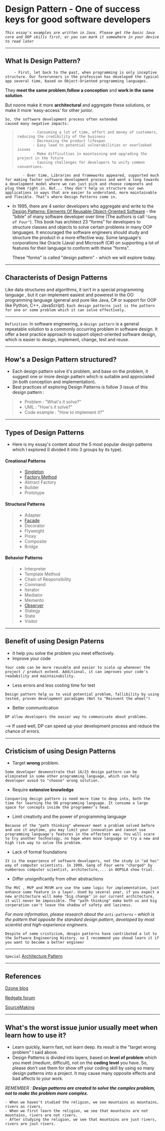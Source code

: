 # Design Pattern - One of success keys for good software developers

*`This essay's examples are written in Java. Please get the basic Java core and OOP skills first, or you can mark it somewhere in your device to read later`*

______
## What Is Design Pattern?
        - First, let back to the past, when programming is only inceptive structure. Our forerunners in the profession has developed the typical app several time, based on Object-Oriented programming languages. 
They __meet the same problem__,__follow a conception__ and __work in the same solution__.

But noone make it more __architectural__ and aggregate these solutions, or make it more 'easy-access' for other junior. 
    
    So, the software development process often extended
    caused many negative impacts:
>            - Consuming a lot of time, effort and money of customers, reducing the credibility of the business
>            - Decreasing the product lifespan
>            - Easy lead to potential vulnerabilities or overlooked issues
>            - Make difficulties in maintaining and upgrading the project in the future
>            - Causing challenges for developers to unify common conventions.

            - Over time, Libraries and frameworks appeared, supported much for making faster software development process and went a long towards a development model where we can just pick and choose componets and plug them right in. But... they don't help us structure our own applications in ways that are easier to understand, more maintainable and flexible. That’s where Design Patterns come in. 

- In  1995, there are 4 senior developers who aggregate and write to the [Design Patterns: Elements Of Reusable Object-Oriented Software]("http://www.amazon.co.uk/Design-patterns-elements-reusable-object-oriented/dp/0201633612") - the "bible" of many software developer over time (The authors is call `"Gang of Four"`). This book has architect 23 "forms" for developers to structure classes and objects to
solve certain problems in many OOP languages. It encouraged the software engineers should study and structure the product in a more effective way. Some language's corporations like Oracle (Java) and Microsoft (C#) on supporting a lot of features for their language to conform with these "forms".

    These "forms" is called "design pattern" - which we will explore today.
    
______
## Characterists of Design Patterns

Like data structures and algorithms, it isn't in a special programming language , but it can implement easiest and powerest in the OO programming language (general and pure like Java, C# or support for OOP like Python, C++, JavaScript). 
`Each design patterns just is the pattern for one or some problem which it can solve effectively.`

___
`Definition`: In software engineering, a `design pattern` is a general repeatable solution to a commonly occurring problem in software design. It offer a best practice approach to support object-oriented software design, which is easier to design, implement, change, test and reuse.
____
## How's a Design Pattern structured?
- Each design pattern solve it's problem, and base on the problem, it suggest one or more design pattern which is  suitable and approciated (in both conception and implementation).
- Best practices of exploring Design Patterns is follow 3 issue of this design pattern : 
> + Problem : "What's it solve?"
> + UML     : "How's it solve?"
> + Code example : "How to implement it?"

___
## Types of Design Patterns
- Here is my essay's content about the 5 most popular design patterns which I explored (I divided it into 3 groups by its type).

#### Creational Patterns
> - [Singleton](/Singleton.md)
> - [Factory Method](/Factory.md)
> - Abtract Factory
> - Builder
> - Prototype
#### Structural Patterns
> - Adapter
> - [Facade](/facade/Facade.md)
> - Decorator
> - Flyweight
> - Proxy
> - Composite
> - Bridge
#### Behavior Patterns
> - Interpreter
> - Template Method
> - Chain of Responsibility
> - Command
> - Iterator
> - Mediator
> - Memento
> - [Observer](/observer/Observer.md)
> - Stategy
> - State
> - Visitor

___
## Benefit of using Design Paterns
- It help you solve the problem you meet effectively. 
- Improve your code 

`Your code can be more reusable and easier to scale up whenever the project / product extend. Additional, it can improves your code's readability and maintainability.`
- Less errors and less costing time for test

`Design pattern help us to void potential problem, fallibility by using tested, proven development paradigms (Not to "Reinvent the wheel")`
- Better communitcation

`DP allow developers the easier way to communicate about problems.`

--> If used well, DP can speed up your development process and reduce the chance of errors.

____
## Cristicism of using Design Patterns
 - Target **wrong** problem.

`Some developer desmonstrate that 16/23 design pattern can be eliminated in some other programming language, which can help developer avoid to "choose" wrong solution.`
- Require **extensive knowledge**

`Conquering design pattern is need more time to deep into, both the time for learning the OO programming language. It consume a large space for concepts inside the programmer’s head.`

- Limit creativity and the power of programming language 

`Because of the "path thinking" whenever meet a problem solved before and use it anytime, you may limit your innovation and cannot use programming language's features in the effectest way. You will scare to try another technology, no hope when move language or try a new and high risk way to solve the problem.`
- Lack of formal foundations

`It is the experience of software developers, not the study in "ad hoc" way of computer scientists. In 1999, Gang of Four were "charged" by numberous computer scientist, architecture,... in OOPSLA show trial.`
- Differ unsignificantly from other abstractions

`The MVC , MVP and MVVM are use the same logic for implementation, just enhance some feature in a layer. Used by several year, if you expect a new architecture will make "big change" in our current architecture,  it will never be impossible. The "path thinking" make both us and big corperation can't leave the shadow of safety and laziness.`

*For more information, please research about the `anti-patterns` - which is the pattern that opposite the standard design pattern, developed by most scientist and high-experience engineers.*


`Despite of some cristicism, desgin patterns have contributed a lot to the Software Engineering History, so I recommend you shoud learn it if you want to become a better engineer`

___
`Special` 
[Architecture Pattern](/mvc/WhatDiffer.md)

___
## References
<!-- Blog of some "Trashing DP" -->
[Dzone blog](https://dzone.com/articles/what-is-design-pattern)

[Redgate forum](https://www.red-gate.com/simple-talk/blogs/why-following-design-patterns-is-a-bad-idea/)

[SourceMaking](https://sourcemaking.com/design_patterns)

___
## What's the worst issue junior usually meet when learn how to use it?
- Learn quickly, learrn fast, not learn deep.
Its result is the "target wrong problem" I said above. 
- Design Patterns is divided into layers, based on **level of problem** which you meet (medium, difficult), not on the **coding level** you have. So, please don't use them for show off your coding skill by using so many design patterns into a project. It may cause many opposite effects and bad affects to your work.

*REMEMBER : **Design patterns are created to solve the complex problem, not to make the problem more complex.***

```
- When we haven't studied the religion, we see mountains as mountains,  rivers as rivers. 
- When we first learn the religion, we see that mountains are not mountains, rivers are not rivers. 
- After studying the religion, we see that mountains are just rivers, rivers are just rivers.
```
